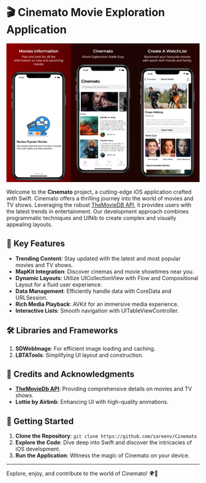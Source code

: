 # 🎬 Cinemato Movie Exploration Application

![Cinemato Banner](banner.png)

Welcome to the **Cinemato** project, a cutting-edge iOS application crafted with Swift. Cinemato offers a thrilling journey into the world of movies and TV shows. Leveraging the robust [TheMovieDB API](https://developers.themoviedb.org/), it provides users with the latest trends in entertainment. Our development approach combines programmatic techniques and UINib to create complex and visually appealing layouts.

## 🌟 Key Features

- **Trending Content**: Stay updated with the latest and most popular movies and TV shows.
- **MapKit Integration**: Discover cinemas and movie showtimes near you.
- **Dynamic Layouts**: Utilize UICollectionView with Flow and Compositional Layout for a fluid user experience.
- **Data Management**: Efficiently handle data with CoreData and URLSession.
- **Rich Media Playback**: AVKit for an immersive media experience.
- **Interactive Lists**: Smooth navigation with UITableViewController.

## 🛠️ Libraries and Frameworks

1. **SDWebImage**: For efficient image loading and caching.
2. **LBTATools**: Simplifying UI layout and construction.

## 🙌 Credits and Acknowledgments

- **[TheMovieDb API](https://developers.themoviedb.org/)**: Providing comprehensive details on movies and TV shows.
- **Lottie by Airbnb**: Enhancing UI with high-quality animations.

## 🚀 Getting Started

1. **Clone the Repository**: `git clone https://github.com/sareenv/Cinemato`
2. **Explore the Code**: Dive deep into Swift and discover the intricacies of iOS development.
3. **Run the Application**: Witness the magic of Cinemato on your device.

---

Explore, enjoy, and contribute to the world of Cinemato! 🌍🎥

